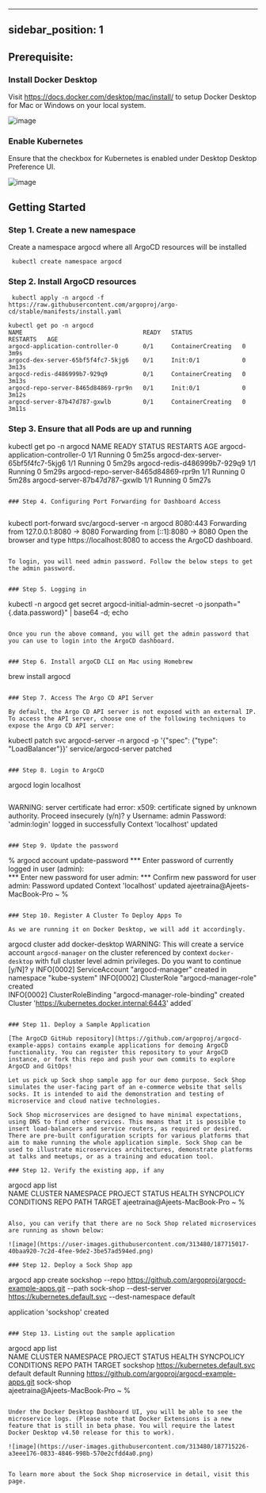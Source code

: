 
---
sidebar_position: 1
---


## Prerequisite:

### Install Docker Desktop

Visit https://docs.docker.com/desktop/mac/install/ to setup Docker Desktop for Mac or Windows on your local system.

![image](https://user-images.githubusercontent.com/313480/187713909-aaa57c85-0e53-49f3-9ae5-0dad654fe5ad.png)


### Enable Kubernetes

Ensure that the checkbox for Kubernetes is enabled under Desktop Desktop Preference UI.

![image](https://user-images.githubusercontent.com/313480/187713990-2baca093-6fdb-45e0-b6c0-fad54fd7b161.png)


## Getting Started

### Step 1. Create a new namespace

Create a namespace argocd where all ArgoCD resources will be installed

```
 kubectl create namespace argocd
```

### Step 2. Install ArgoCD resources

```
 kubectl apply -n argocd -f https://raw.githubusercontent.com/argoproj/argo-cd/stable/manifests/install.yaml
```

```
kubectl get po -n argocd
NAME                                  READY   STATUS              RESTARTS   AGE
argocd-application-controller-0       0/1     ContainerCreating   0          3m9s
argocd-dex-server-65bf5f4fc7-5kjg6    0/1     Init:0/1            0          3m13s
argocd-redis-d486999b7-929q9          0/1     ContainerCreating   0          3m13s
argocd-repo-server-8465d84869-rpr9n   0/1     Init:0/1            0          3m12s
argocd-server-87b47d787-gxwlb         0/1     ContainerCreating   0          3m11s
```


### Step 3. Ensure that all Pods are up and running

kubectl get po -n argocd
NAME                                  READY   STATUS    RESTARTS   AGE
argocd-application-controller-0       1/1     Running   0          5m25s
argocd-dex-server-65bf5f4fc7-5kjg6    1/1     Running   0          5m29s
argocd-redis-d486999b7-929q9          1/1     Running   0          5m29s
argocd-repo-server-8465d84869-rpr9n   1/1     Running   0          5m28s
argocd-server-87b47d787-gxwlb         1/1     Running   0          5m27s
```

### Step 4. Configuring Port Forwarding for Dashboard Access


```
kubectl port-forward svc/argocd-server -n argocd 8080:443
Forwarding from 127.0.0.1:8080 -> 8080
Forwarding from [::1]:8080 -> 8080
Open the browser and type https://localhost:8080 to access the ArgoCD dashboard.
```

To login, you will need admin password. Follow the below steps to get the admin password.


### Step 5. Logging in

```
kubectl -n argocd get secret argocd-initial-admin-secret -o jsonpath="{.data.password}" | base64 -d; echo
```

Once you run the above command, you will get the admin password that you can use to login into the ArgoCD dashboard.


### Step 6. Install argoCD CLI on Mac using Homebrew

```
brew install argocd
```

### Step 7. Access The Argo CD API Server

By default, the Argo CD API server is not exposed with an external IP. To access the API server, choose one of the following techniques to expose the Argo CD API server:

```
kubectl patch svc argocd-server -n argocd -p '{"spec": {"type": "LoadBalancer"}}'
service/argocd-server patched
```

### Step 8. Login to ArgoCD

```
 argocd login localhost      
```

```
WARNING: server certificate had error: x509: certificate signed by unknown authority. Proceed insecurely (y/n)? y
Username: admin
Password: 
'admin:login' logged in successfully
Context 'localhost' updated
```

### Step 9. Update the password

```
% argocd account update-password
*** Enter password of currently logged in user (admin):                       
*** Enter new password for user admin: 
*** Confirm new password for user admin: 
Password updated
Context 'localhost' updated
ajeetraina@Ajeets-MacBook-Pro ~ % 
```

### Step 10. Register A Cluster To Deploy Apps To

As we are running it on Docker Desktop, we will add it accordingly.

```
argocd cluster add docker-desktop
WARNING: This will create a service account `argocd-manager` on the cluster referenced by context `docker-desktop` with full cluster level admin privileges. Do you want to continue [y/N]? y
INFO[0002] ServiceAccount "argocd-manager" created in namespace "kube-system" 
INFO[0002] ClusterRole "argocd-manager-role" created    
INFO[0002] ClusterRoleBinding "argocd-manager-role-binding" created 
Cluster 'https://kubernetes.docker.internal:6443' added`
```

### Step 11. Deploy a Sample Application

[The ArgoCD GitHub repository](https://github.com/argoproj/argocd-example-apps) contains example applications for demoing ArgoCD functionality. You can register this repository to your ArgoCD instance, or fork this repo and push your own commits to explore ArgoCD and GitOps!

Let us pick up Sock shop sample app for our demo purpose. Sock Shop simulates the user-facing part of an e-commerce website that sells socks. It is intended to aid the demonstration and testing of microservice and cloud native technologies.

Sock Shop microservices are designed to have minimal expectations, using DNS to find other services. This means that it is possible to insert load-balancers and service routers, as required or desired. There are pre-built configuration scripts for various platforms that aim to make running the whole application simple. Sock Shop can be used to illustrate microservices architectures, demonstrate platforms at talks and meetups, or as a training and education tool.

### Step 12. Verify the existing app, if any

```
argocd app list                  
NAME  CLUSTER  NAMESPACE  PROJECT  STATUS  HEALTH  SYNCPOLICY  CONDITIONS  REPO  PATH  TARGET
ajeetraina@Ajeets-MacBook-Pro ~ % 
```

Also, you can verify that there are no Sock Shop related microservices are running as shown below:

![image](https://user-images.githubusercontent.com/313480/187715017-40baa920-7c2d-4fee-9de2-3be57ad594ed.png)

### Step 12. Deploy a Sock Shop app

```
argocd app create sockshop --repo https://github.com/argoproj/argocd-example-apps.git  --path sock-shop --dest-server https://kubernetes.default.svc --dest-namespace default

application 'sockshop' created
```

### Step 13. Listing out the sample application

```
argocd app list                  
NAME      CLUSTER                         NAMESPACE  PROJECT  STATUS     HEALTH   SYNCPOLICY  CONDITIONS  REPO                                                 PATH       TARGET
sockshop  https://kubernetes.default.svc  default    default  Running   <none>      <none>      https://github.com/argoproj/argocd-example-apps.git  sock-shop  
ajeetraina@Ajeets-MacBook-Pro ~ % 
 ```
 
Under the Docker Desktop Dashboard UI, you will be able to see the microservice logs. (Please note that Docker Extensions is a new feature that is still in beta phase. You will require the latest Docker Desktop v4.50 release for this to work).
 
 ![image](https://user-images.githubusercontent.com/313480/187715226-a3eee176-0833-4846-998b-570e2cfdd4a0.png)

 
To learn more about the Sock Shop microservice in detail, visit this page.


 
